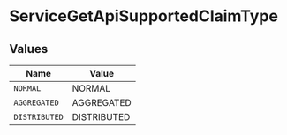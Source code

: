 # ServiceGetApiSupportedClaimType


## Values

| Name          | Value         |
| ------------- | ------------- |
| `NORMAL`      | NORMAL        |
| `AGGREGATED`  | AGGREGATED    |
| `DISTRIBUTED` | DISTRIBUTED   |